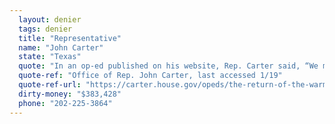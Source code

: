 ```yaml
---
  layout: denier
  tags: denier
  title: "Representative"
  name: "John Carter"
  state: "Texas"
  quote: "In an op-ed published on his website, Rep. Carter said, “We may or may not even be in a warming cycle. Even if we are, scientific evidence does not conclude that activity by man plays any significant role.”"
  quote-ref: "Office of Rep. John Carter, last accessed 1/19"
  quote-ref-url: "https://carter.house.gov/opeds/the-return-of-the-warmers/"
  dirty-money: "$383,428"
  phone: "202-225-3864"
---
```

